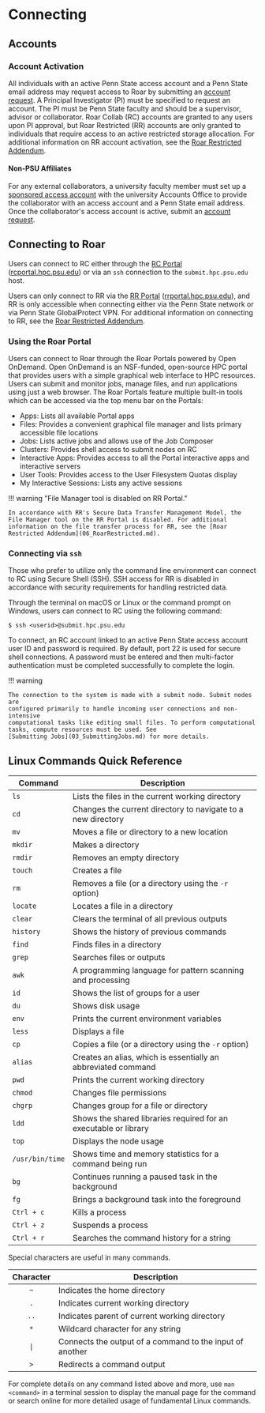 
# Connecting



## Accounts



### Account Activation

All individuals with an active Penn State access account and a Penn State email address may request access to Roar by submitting an [account request](https://www.icds.psu.edu/computing-services/account-setup). 
A Principal Investigator (PI) must be specified to request an account. 
The PI must be Penn State faculty and should be a supervisor, advisor or collaborator.
Roar Collab (RC) accounts are granted to any users upon PI approval, but Roar Restricted (RR) accounts are only granted to individuals that require access to an active restricted storage allocation. For additional information on RR account activation, see the [Roar Restricted Addendum](06_RoarRestricted.md).


#### Non-PSU Affiliates

For any external collaborators, a university faculty member must set up a 
[sponsored access account](https://security.psu.edu/services/penn-state-accts/sponsored) with the university Accounts Office to provide the collaborator with an access account and a Penn State email address. 
Once the collaborator's access account is active, submit an [account request](https://www.icds.psu.edu/computing-services/account-setup).


## Connecting to Roar

Users can connect to RC either through the [RC Portal](https://rcportal.hpc.psu.edu) ([rcportal.hpc.psu.edu](https://rcportal.hpc.psu.edu)) or via an `ssh` connection to the `submit.hpc.psu.edu` host.

Users can only connect to RR via the [RR Portal](https://rrportal.hpc.psu.edu) ([rrportal.hpc.psu.edu](https://rrportal.hpc.psu.edu)), and RR is only accessible when connecting either via the Penn State network or via Penn State GlobalProtect VPN. 
For additional information on connecting to RR, see the [Roar Restricted Addendum](06_RoarRestricted.md).


### Using the Roar Portal

Users can connect to Roar through the Roar Portals powered by Open OnDemand. 
Open OnDemand is an NSF-funded, open-source HPC portal that provides users with a simple graphical web interface to HPC resources. 
Users can submit and monitor jobs, manage files, and run applications using just a web browser.
The Roar Portals feature multiple built-in tools which can be accessed via the top menu bar on the Portals:

 - Apps: Lists all available Portal apps
 - Files: Provides a convenient graphical file manager and lists primary accessible file locations
 - Jobs: Lists active jobs and allows use of the Job Composer
 - Clusters: Provides shell access to submit nodes on RC
 - Interactive Apps: Provides access to all the Portal interactive apps and interactive servers
 - User Tools: Provides access to the User Filesystem Quotas display
 - My Interactive Sessions: Lists any active sessions


!!! warning  "File Manager tool is disabled on RR Portal."

    In accordance with RR's Secure Data Transfer Management Model, the File Manager tool on the RR Portal is disabled. For additional information on the file transfer process for RR, see the [Roar Restricted Addendum](06_RoarRestricted.md).


### Connecting via `ssh`

Those who prefer to utilize only the command line environment can connect to RC using Secure Shell (SSH). 
SSH access for RR is disabled in accordance with security requirements for handling restricted data.

Through the terminal on macOS or Linux or the command prompt on Windows, users can connect to RC using the following command:

```
$ ssh <userid>@submit.hpc.psu.edu
```

To connect, an RC account linked to an active Penn State access account user ID and password is required. 
By default, port 22 is used for secure shell connections. 
A password must be entered and then multi-factor authentication must be completed successfully to complete the login.

!!! warning

    The connection to the system is made with a submit node. Submit nodes are  
    configured primarily to handle incoming user connections and non-intensive 
    computational tasks like editing small files. To perform computational 
    tasks, compute resources must be used. See 
    [Submitting Jobs](03_SubmittingJobs.md) for more details.


[//]: <> (#### X11 Forwarding)




## Linux Commands Quick Reference

| Command | Description |
| ---- | ---- |
| `ls` | Lists the files in the current working directory |
| `cd` | Changes the current directory to navigate to a new directory |
| `mv` | Moves a file or directory to a new location |
| `mkdir` | Makes a directory |
| `rmdir` | Removes an empty directory |
| `touch` | Creates a file |
| `rm` | Removes a file (or a directory using the `-r` option) |
| `locate` | Locates a file in a directory |
| `clear` | Clears the terminal of all previous outputs |
| `history` | Shows the history of previous commands |
| `find` | Finds files in a directory |
| `grep` | Searches files or outputs |
| `awk` | A programming language for pattern scanning and processing |
| `id` | Shows the list of groups for a user |
| `du` | Shows disk usage |
| `env` | Prints the current environment variables |
| `less` | Displays a file |
| `cp` | Copies a file (or a directory using the `-r` option) |
| `alias` | Creates an alias, which is essentially an abbreviated command |
| `pwd` | Prints the current working directory |
| `chmod` | Changes file permissions |
| `chgrp` | Changes group for a file or directory |
| `ldd` | Shows the shared libraries required for an executable or library |
| `top` | Displays the node usage |
| `/usr/bin/time` | Shows time and memory statistics for a command being run |
| `bg` | Continues running a paused task in the background |
| `fg` | Brings a background task into the foreground |
| `Ctrl + c` | Kills a process |
| `Ctrl + z` | Suspends a process |
| `Ctrl + r` | Searches the command history for a string |

Special characters are useful in many commands.

| Character | Description |
| :----: | ---- |
| `~` | Indicates the home directory |
| `.` | Indicates current working directory |
| `..` | Indicates parent of current working directory |
| `*` | Wildcard character for any string |
| <code>&#124;</code> | Connects the output of a command to the input of another |
| `>` | Redirects a command output |

For complete details on any command listed above and more, use `man <command>` in a terminal session to display the manual page for the command or search online for more detailed usage of fundamental Linux commands.

